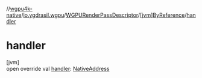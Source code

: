 //[wgpu4k-native](../../../../index.md)/[io.ygdrasil.wgpu](../../index.md)/[WGPURenderPassDescriptor](../index.md)/[[jvm]ByReference](index.md)/[handler](handler.md)

# handler

[jvm]\
open override val [handler](handler.md): [NativeAddress](../../../ffi/-native-address/index.md)